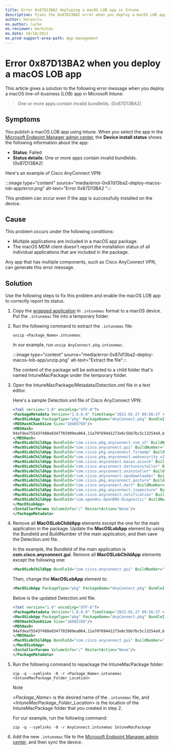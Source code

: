 ```yaml
---
title: Error 0x87D13BA2 deploying a macOS LOB app in Intune
description: Fixes the 0x87D13BA2 error when you deploy a macOS LOB app that contains multiple components in Microsoft Intune.
author: helenclu
ms.author: luche
ms.reviewer: markstan
ms.date: 10/18/2021
ms.prod-support-area-path: App management
---
```

# Error 0x87D13BA2 when you deploy a macOS LOB app

This article gives a solution to the following error message when you deploy a macOS line-of-business (LOB) app in Microsoft Intune:

> One or more apps contain invalid bundleIds. (0x87D13BA2)

## Symptoms

You publish a macOS LOB app using Intune. When you select the app in the [Microsoft Endpoint Manager admin center](https://go.microsoft.com/fwlink/?linkid=2109431), the **Device install status** shows the following information about the app:

- **Status**: Failed
- **Status details**: One or more apps contain invalid bundleIds. (0x87D13BA2)

Here's an example of Cisco AnyConnect VPN:

:::image type="content" source="media/error-0x87d13ba2-deploy-macos-lob-app/error.png" alt-text="Error 0x87D13BA2 ":::

This problem can occur even if the app is successfully installed on the device.

## Cause

This problem occurs under the following conditions:

- Multiple applications are included in a macOS app package.
- The macOS MDM client doesn't report the installation status of all individual applications that are included in the package.

Any app that has multiple components, such as Cisco AnyConnect VPN, can generate this error message.

## Solution

Use the following steps to fix this problem and enable the macOS LOB app to correctly report its status.

1. Copy the [wrapped application](/mem/intune/apps/lob-apps-macos) in `.intunemac` format to a macOS device. Put the `.intunemac` file into a temporary folder.
2. Run the following command to extract the `.intunemac` file:

   ```console
   unzip <Package_Name>.intunemac
   ```

   In our example, run `unzip AnyConnect.pkg.intunemac`.
  
   :::image type="content" source="media/error-0x87d13ba2-deploy-macos-lob-app/unzip.png" alt-text="Extract the file":::

   The content of the package will be extracted to a child folder that's named IntuneMacPackage under the temporary folder.
3. Open the IntuneMacPackage/Metadata/Detection.xml file in a text editor.

   Here's a sample Detection.xml file of Cisco AnyConnect VPN:

    ```xml
    <?xml version="1.0" encoding="UTF-8"?>
    <PackageMetadata Version="1.0.0.0" TimeStamp="2021-01-27 09:56:37 +0000" MacOSX="10.16" xmlns="http://schemas.microsoft.com/Intune/2018/01/01/MACLOBAPP">
    <MacOSLobApp PackageType="pkg" PackageName="AnyConnect.pkg" BundleId="com.cisco.pkg.anyconnect.iseposture" BuildNumber="4.9.05042">
    <MD5HashChunkSize Size="10485760"/>
    <MD5Hash>
    94afdea75543f488e8347702909ea064,11a70f69441273e6c5bb7bc5c13254a9,b514d8ce061d5632ade7d002bd8ae68c,85488ad9a62e12ba79e9f2d17b4f0eba,f2d2ada34aec51444c96e8ae32c574f1
    </MD5Hash>
    <MacOSLobChildApp BundleId="com.cisco.pkg.anyconnect.nvm_v2" BuildNumber="4.9.05042"/>
    <MacOSLobChildApp BundleId="com.cisco.anyconnect.gui" BuildNumber="4.9.05042" VersionNumber="4.9.05042"/>
    <MacOSLobChildApp BundleId="com.cisco.pkg.anyconnect.fireamp" BuildNumber="4.9.05042"/>
    <MacOSLobChildApp BundleId="com.cisco.pkg.anyconnect.websecurity_v2" BuildNumber="4.9.05042"/>
    <MacOSLobChildApp BundleId="com.cisco.anyconnect.macos.acsock" BuildNumber="4.9.05042" VersionNumber="4.9.05042"/>
    <MacOSLobChildApp BundleId="com.cisco.anyconnect.dartuninstaller" BuildNumber="4.9.05042" VersionNumber="4.9.05042"/>
    <MacOSLobChildApp BundleId="com.cisco.anyconnect.uninstaller" BuildNumber="4.9.05042" VersionNumber="4.9.05042"/>
    <MacOSLobChildApp BundleId="com.cisco.anyconnect.vpndownloader" BuildNumber="4.9.05042"/>
    <MacOSLobChildApp BundleId="com.cisco.pkg.anyconnect.posture" BuildNumber="4.9.05042"/>
    <MacOSLobChildApp BundleId="com.cisco.anyconnect.dart" BuildNumber="4.9.05042" VersionNumber="4.9.05042"/>
    <MacOSLobChildApp BundleId="com.cisco.pkg.anyconnect.iseposture" BuildNumber="4.9.05042"/>
    <MacOSLobChildApp BundleId="com.cisco.anyconnect.notification" BuildNumber="4.9.05042" VersionNumber="4.9.05042"/>
    <MacOSLobChildApp BundleId="com.opendns.OpenDNS-Diagnostic" BuildNumber="1.5.5"/>
    </MacOSLobApp>
    <InstallerParams VolumeInfo="/" RestartAction="None"/>
    </PackageMetadata>
    ```

4. Remove all **MacOSLobChildApp** elements except the one for the main application in the package. Update the **MacOSLobApp** element by using the BundleId and BuildNumber of the main application, and then save the Detection.xml file.

   In the example, the BundleId of the main application is **com.cisco.anyconnect.gui**. Remove all **MacOSLobChildApp** elements except the following one:

   ```xml
   <MacOSLobChildApp BundleId="com.cisco.anyconnect.gui" BuildNumber="4.9.05042" VersionNumber="4.9.05042"/>
   ```

   Then, change the **MacOSLobApp** element to:

    ```xml
    <MacOSLobApp PackageType="pkg" PackageName="AnyConnect.pkg" BundleId="com.cisco.pkg.anyconnect.gui" BuildNumber="4.9.05042">
    ```

   Below is the updated Detection.xml file:

   ```xml
   <?xml version="1.0" encoding="UTF-8"?>
   <PackageMetadata Version="1.0.0.0" TimeStamp="2021-01-27 09:56:37 +0000" MacOSX="10.16" xmlns="http://schemas.microsoft.com/Intune/2018/01/01/MACLOBAPP">
   <MacOSLobApp PackageType="pkg" PackageName="AnyConnect.pkg" BundleId="com.cisco.pkg.anyconnect.gui" BuildNumber="4.9.05042">
   <MD5HashChunkSize Size="10485760"/>
   <MD5Hash>
   94afdea75543f488e8347702909ea064,11a70f69441273e6c5bb7bc5c13254a9,b514d8ce061d5632ade7d002bd8ae68c,85488ad9a62e12ba79e9f2d17b4f0eba,f2d2ada34aec51444c96e8ae32c574f1
   </MD5Hash>
   <MacOSLobChildApp BundleId="com.cisco.anyconnect.gui" BuildNumber="4.9.05042" VersionNumber="4.9.05042"/>
   </MacOSLobApp>
   <InstallerParams VolumeInfo="/" RestartAction="None"/>
   </PackageMetadata>
   ```

5. Run the following command to repackage the IntuneMacPackage folder:

   ```console
   zip -q --symlinks -0 -r <Package_Name>.intunemac <IntuneMacPackage_Folder_Location>
   ```

   > [!NOTE]
   > \<*Package_Name*> is the desired name of the `.intunemac` file, and \<*IntuneMacPackage_Folder_Location*> is the location of the IntuneMacPackage folder that you created in step 2.

   For our example, run the following command:

   ```console
   zip -q --symlinks -0 -r AnyConnect.intunemac IntuneMacPackage
   ```

6. Add the new `.intunemac` file to the [Microsoft Endpoint Manager admin center](https://go.microsoft.com/fwlink/?linkid=2109431), and then sync the device.
